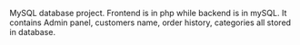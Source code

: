 MySQL database project. Frontend is in php while backend is in mySQL. It contains Admin panel, customers name, order history, categories all stored in database.
